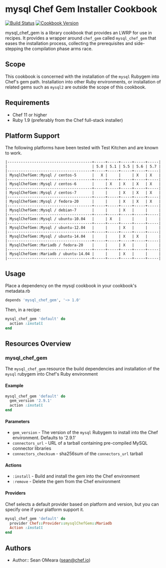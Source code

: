 mysql Chef Gem Installer Cookbook
==================================

[![Build Status](https://travis-ci.org/chef-cookbooks/mysql_chef_gem.svg?branch=master)](http://travis-ci.org/chef-cookbooks/mysql_chef_gem)
[![Cookbook Version](https://img.shields.io/cookbook/v/mysql_chef_gem.svg)](https://supermarket.chef.io/cookbooks/mysql_chef_gem)


mysql_chef_gem is a library cookbook that provides an LWRP for use
in recipes. It provides a wrapper around `chef_gem` called
`mysql_chef_gem` that eases the installation process, collecting the
prerequisites and side-stepping the compilation phase arms race.

Scope
-----
This cookbook is concerned with the installation of the `mysql`
Rubygem into Chef's gem path. Installation into other Ruby
environments, or installation of related gems such as `mysql2` are
outside the scope of this cookbook.

Requirements
------------
* Chef 11 or higher
* Ruby 1.9 (preferably from the Chef full-stack installer)

Platform Support
----------------
The following platforms have been tested with Test Kitchen and are
known to work.

```
|--------------------------------------+-----+-----+-----+-----+-----|
|                                      | 5.0 | 5.1 | 5.5 | 5.6 | 5.7 |
|--------------------------------------+-----+-----+-----+-----+-----|
| MysqlChefGem::Mysql / centos-5       |   X |     |     | X   | X   |
|--------------------------------------+-----+-----+-----+-----+-----|
| MysqlChefGem::Mysql / centos-6       |     | X   | X   | X   | X   |
|--------------------------------------+-----+-----+-----+-----+-----|
| MysqlChefGem::Mysql / centos-7       |     |     | X   | X   | X   |
|--------------------------------------+-----+-----+-----+-----+-----|
| MysqlChefGem::Mysql / fedora-20      |     |     | X   | X   | X   |
|--------------------------------------+-----+-----+-----+-----+-----|
| MysqlChefGem::Mysql / debian-7       |     |     | X   |     |     |
|--------------------------------------+-----+-----+-----+-----+-----|
| MysqlChefGem::Mysql / ubuntu-10.04   |     | X   |     |     |     |
|--------------------------------------+-----+-----+-----+-----+-----|
| MysqlChefGem::Mysql / ubuntu-12.04   |     |     | X   |     |     |
|--------------------------------------+-----+-----+-----+-----+-----|
| MysqlChefGem::Mysql / ubuntu-14.04   |     |     | X   | X   |     |
|--------------------------------------+-----+-----+-----+-----+-----|
| MysqlChefGem::Mariadb / fedora-20    |     |     | X   |     |     |
|--------------------------------------+-----+-----+-----+-----+-----|
| MysqlChefGem::Mariadb / ubuntu-14.04 |     |     | X   |     |     |
|--------------------------------------+-----+-----+-----+-----+-----|
```

Usage
-----
Place a dependency on the mysql cookbook in your cookbook's metadata.rb
```ruby
depends 'mysql_chef_gem', '~> 1.0'
```

Then, in a recipe:

```ruby
mysql_chef_gem 'default' do
  action :install
end
```

Resources Overview
------------------
### mysql_chef_gem

The `mysql_chef_gem` resource the build dependencies and installation
of the `mysql` rubygem into Chef's Ruby environment

#### Example
```ruby
mysql_chef_gem 'default' do
  gem_version '2.9.1'
  action :install
end
```
#### Parameters
- `gem_version` - The version of the `mysql` Rubygem to install into
  the Chef environment. Defaults to '2.9.1'
- `connectors_url` - URL of a tarball containing pre-compiled MySQL
  connector libraries
- `connectors_checksum` - sha256sum of the `connectors_url` tarball

#### Actions
- `:install` - Build and install the gem into the Chef environment
- `:remove` - Delete the gem from the Chef environment

#### Providers
Chef selects a default provider based on platform and version,
but you can specify one if your platform support it.

```ruby
mysql_chef_gem 'default' do
  provider Chef::Provider::mysqlChefGem::Mariadb
  Action :install
end
```

Authors
-------
- Author:: Sean OMeara (<sean@chef.io>)

